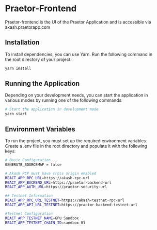 # Praetor-Frontend

Praetor-frontend is the UI of the Praetor Application and is accessible via akash.praetorapp.com

## Installation

To install dependencies, you can use Yarn. Run the following command in the root directory of your project:

```bash
yarn install
```

## Running the Application

Depending on your development needs, you can start the application in various modes by running one of the following commands:

```bash
# Start the application in development mode
yarn start
```

## Environment Variables

To run the project, you must set up the required environment variables. Create a .env file in the root directory and populate it with the following keys:

```bash
# Basic Configuration
GENERATE_SOURCEMAP = false

# Akash RCP must have cross origin enabled
REACT_APP_RPC_URL=https://akash-rpc-url
REACT_APP_BACKEND_URL=https://praetor-backend-url
REACT_APP_AUTH_URL=https://praetor-security-url

## Testnet Information
REACT_APP_RPC_URL_TESTNET=https://akash-testnet-rpc-url
REACT_APP_API_URL_TESTNET=https://praetor-backend-testnet-url

#Testnet Configuration
REACT_APP_TESTNET_NAME=GPU Sandbox
REACT_APP_TESTNET_CHAIN_ID=sandbox-01
```